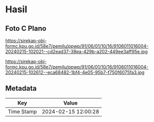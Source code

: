 # Hasil

## Foto C Plano

https://sirekap-obj-formc.kpu.go.id/58e7/pemilu/ppwp/91/06/01/10/16/9106011016004-20240215-102021--cd2ead37-38ea-429b-a202-449ee3aff95e.jpg

https://sirekap-obj-formc.kpu.go.id/58e7/pemilu/ppwp/91/06/01/10/16/9106011016004-20240215-102612--eca68482-1bf4-4e05-95b7-f750f6075fa3.jpg


## Metadata

| Key        | Value               |
| ---------- | ------------------- |
| Time Stamp | 2024-02-15 12:00:28 |



